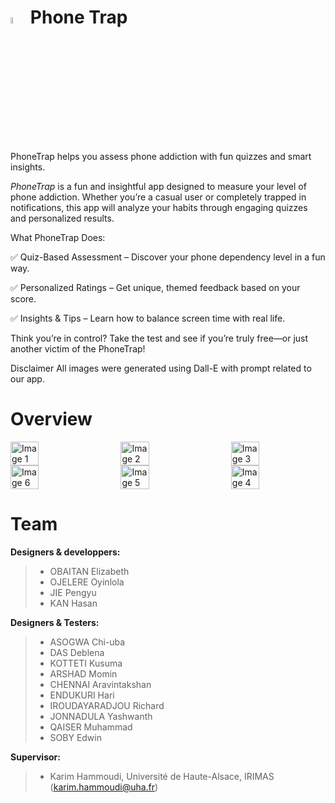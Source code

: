 #  <img src="https://github.com/user-attachments/assets/b64d35ec-ef40-4db5-88e1-0d40e02e5ada" alt="Image 1" width="5%" /> Phone Trap 



PhoneTrap helps you assess phone addiction with fun quizzes and smart insights.

*PhoneTrap* is a fun and insightful app designed to measure your level of phone addiction. Whether you’re a casual user or completely trapped in notifications, this app will analyze your habits through engaging quizzes and personalized results.

What PhoneTrap Does:

✅ Quiz-Based Assessment – Discover your phone dependency level in a fun way.

✅ Personalized Ratings – Get unique, themed feedback based on your score.

✅ Insights & Tips – Learn how to balance screen time with real life.

Think you’re in control? Take the test and see if you’re truly free—or just another victim of the PhoneTrap!

Disclaimer
All images were generated using Dall-E with prompt related to our app.


# Overview
<div style="display: flex; justify-content: space-between;">
  <img src="https://github.com/user-attachments/assets/59a306ab-935e-4d44-b29f-d52ec14044b5" alt="Image 1" width="30%" />
  <img src="https://github.com/user-attachments/assets/5c40d65d-3068-45a2-b51c-453b127f8d05" alt="Image 2" width="30%" />
  <img src="https://github.com/user-attachments/assets/9c49a702-9389-4db5-81e1-2bce6f1a7a36" alt="Image 3" width="30%" />
</div>

<div style="display: flex; justify-content: space-between;">
    <img src="https://github.com/user-attachments/assets/5923ea9b-df44-4d3c-bb7b-0a929ad5a997" alt="Image 6" width="30%" />
  <img src="https://github.com/user-attachments/assets/b1087d28-9735-4a44-8dba-88957f00191c" alt="Image 5" width="30%" />
  <img src="https://github.com/user-attachments/assets/cb0f0eec-a7a2-4a46-af5c-c63c8ce7dd0f" alt="Image 4" width="30%" />

</div>



# Team


**Designers & developpers:**

> * OBAITAN Elizabeth
> * OJELERE Oyinlola
> * JIE Pengyu
> * KAN Hasan

**Designers & Testers:**

> * ASOGWA Chi-uba
> * DAS Deblena
> * KOTTETI Kusuma
> * ARSHAD Momin
> * CHENNAI Aravintakshan
> * ENDUKURI Hari
> * IROUDAYARADJOU Richard
> * JONNADULA Yashwanth
> * QAISER Muhammad
> * SOBY Edwin

**Supervisor:**

> * Karim Hammoudi, Université de Haute-Alsace, IRIMAS (karim.hammoudi@uha.fr)




